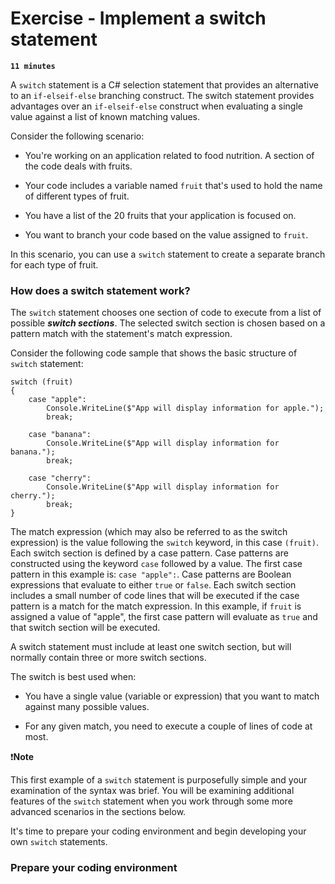 # Exercise - Implement a switch statement

**`11 minutes`**

A `switch` statement is a C# selection statement that provides an alternative to an `if-elseif-else` branching construct. The switch statement provides advantages over an `if-elseif-else` construct when evaluating a single value against a list of known matching values.

Consider the following scenario:


- You're working on an application related to food nutrition. A section of the code deals with fruits.

- Your code includes a variable named `fruit` that's used to hold the name of different types of fruit.

- You have a list of the 20 fruits that your application is focused on.

- You want to branch your code based on the value assigned to `fruit`.

In this scenario, you can use a `switch` statement to create a separate branch for each type of fruit.

### How does a switch statement work?

The `switch` statement chooses one section of code to execute from a list of possible ***switch sections***. The selected switch section is chosen based on a pattern match with the statement's match expression.

Consider the following code sample that shows the basic structure of `switch` statement:

```
switch (fruit)
{
    case "apple":
        Console.WriteLine($"App will display information for apple.");
        break;

    case "banana":
        Console.WriteLine($"App will display information for banana.");
        break;

    case "cherry":
        Console.WriteLine($"App will display information for cherry.");
        break;
}
```

The match expression (which may also be referred to as the switch expression) is the value following the `switch` keyword, in this case `(fruit)`. Each switch section is defined by a case pattern. Case patterns are constructed using the keyword `case` followed by a value. The first case pattern in this example is: `case "apple":`. Case patterns are Boolean expressions that evaluate to either `true` or `false`. Each switch section includes a small number of code lines that will be executed if the case pattern is a match for the match expression. In this example, if `fruit` is assigned a value of "apple", the first case pattern will evaluate as `true` and that switch section will be executed.

A switch statement must include at least one switch section, but will normally contain three or more switch sections.

The switch is best used when:


- You have a single value (variable or expression) that you want to match against many possible values.

- For any given match, you need to execute a couple of lines of code at most.

❗**Note**

This first example of a `switch` statement is purposefully simple and your examination of the syntax was brief. You will be examining additional features of the `switch` statement when you work through some more advanced scenarios in the sections below.

It's time to prepare your coding environment and begin developing your own `switch` statements.

### Prepare your coding environment